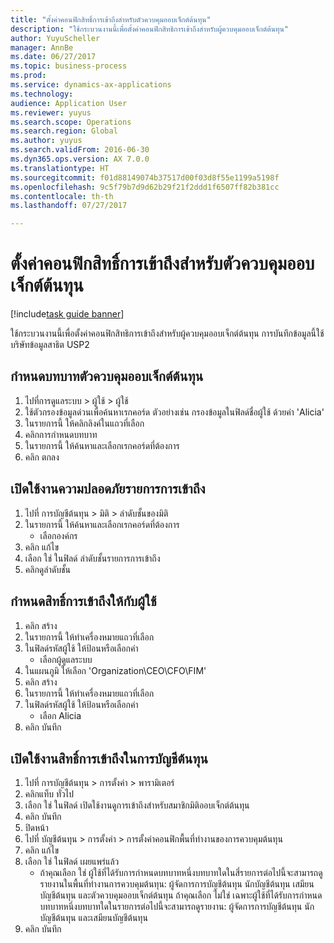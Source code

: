 ```yaml
--- 
title: "ตั้งค่าคอนฟิกสิทธิ์การเข้าถึงสำหรับตัวควบคุมออบเจ็กต์ต้นทุน"
description: "ใช้กระบวนงานนี้เพื่อตั้งค่าคอนฟิกสิทธิการเข้าถึงสำหรับผู้ควบคุมออบเจ็กต์ต้นทุน"
author: YuyuScheller
manager: AnnBe
ms.date: 06/27/2017
ms.topic: business-process
ms.prod: 
ms.service: dynamics-ax-applications
ms.technology: 
audience: Application User
ms.reviewer: yuyus
ms.search.scope: Operations
ms.search.region: Global
ms.author: yuyus
ms.search.validFrom: 2016-06-30
ms.dyn365.ops.version: AX 7.0.0
ms.translationtype: HT
ms.sourcegitcommit: f01d88149074b37517d00f03d8f55e1199a5198f
ms.openlocfilehash: 9c5f79b7d9d62b29f21f2ddd1f6507ff82b381cc
ms.contentlocale: th-th
ms.lasthandoff: 07/27/2017

---
```

# <a name="configure-access-rights-for-a-cost-object-controller"></a>ตั้งค่าคอนฟิกสิทธิ์การเข้าถึงสำหรับตัวควบคุมออบเจ็กต์ต้นทุน

[!include[task guide banner](../../includes/task-guide-banner.md)]

ใช้กระบวนงานนี้เพื่อตั้งค่าคอนฟิกสิทธิการเข้าถึงสำหรับผู้ควบคุมออบเจ็กต์ต้นทุน การบันทึกข้อมูลนี้ใช้บริษัทข้อมูลสาธิต USP2


## <a name="assign-the-cost-object-controller-role"></a>กำหนดบทบาทตัวควบคุมออบเจ็กต์ต้นทุน
1. ไปที่การดูแลระบบ > ผู้ใช้ > ผู้ใช้
2. ใช้ตัวกรองข้อมูลด่วนเพื่อค้นหาเรกคอร์ด  ตัวอย่างเช่น กรองข้อมูลในฟิลด์ชื่อผู้ใช้ ด้วยค่า 'Alicia'
3. ในรายการนี้ ให้คลิกลิงค์ในแถวที่เลือก
4. คลิกการกำหนดบทบาท
5. ในรายการนี้ ให้ค้นหาและเลือกเรกคอร์ดที่ต้องการ
6. คลิก ตกลง

## <a name="enable-access-list-security"></a>เปิดใช้งานความปลอดภัยรายการการเข้าถึง
1. ไปที่ การบัญชีต้นทุน > มิติ > ลำดับชั้นของมิติ
2. ในรายการนี้ ให้ค้นหาและเลือกเรกคอร์ดที่ต้องการ
    * เลือกองค์กร  
3. คลิก แก้ไข
4. เลือก ใช่ ในฟิลด์ ลำดับชั้นรายการการเข้าถึง
5. คลิกดูลำดับชั้น

## <a name="assign-access-rights-to-user"></a>กำหนดสิทธิ์การเข้าถึงให้กับผู้ใช้
1. คลิก สร้าง
2. ในรายการนี้ ให้ทำเครื่องหมายแถวที่เลือก
3. ในฟิลด์รหัสผู้ใช้ ให้ป้อนหรือเลือกค่า
    * เลือกผู้ดูแลระบบ  
4. ในแผนภูมิ ให้เลือก 'Organization\CEO\CFO\FIM'
5. คลิก สร้าง
6. ในรายการนี้ ให้ทำเครื่องหมายแถวที่เลือก
7. ในฟิลด์รหัสผู้ใช้ ให้ป้อนหรือเลือกค่า
    * เลือก Alicia  
8. คลิก บันทึก

## <a name="enable-access-rights-in-cost-accounting"></a>เปิดใช้งานสิทธิ์การเข้าถึงในการบัญชีต้นทุน
1. ไปที่ การบัญชีต้นทุน > การตั้งค่า > พารามิเตอร์
2. คลิกแท็บ ทั่วไป
3. เลือก ใช่ ในฟิลด์ เปิดใช้งานดูการเข้าถึงสำหรับสมาชิกมิติออบเจ็กต์ต้นทุน
4. คลิก บันทึก
5. ปิดหน้า
6. ไปที่ บัญชีต้นทุน > การตั้งค่า > การตั้งค่าคอนฟิกพื้นที่ทำงานของการควบคุมต้นทุน
7. คลิก แก้ไข
8. เลือก ใช่ ในฟิลด์ เผยแพร่แล้ว
    * ถ้าคุณเลือก ใช่ ผู้ใช้ที่ได้รับการกำหนดบทบาทหนึ่งบทบาทใดในสี่รายการต่อไปนี้จะสามารถดูรายงานในพื้นที่ทำงานการควบคุมต้นทุน: ผู้จัดการการบัญชีต้นทุน นักบัญชีต้นทุน เสมียนบัญชีต้นทุน และตัวควบคุมออบเจ็กต์ต้นทุน ถ้าคุณเลือก ไม่ใช่ เฉพาะผู้ใช้ที่ได้รับการกำหนดบทบาทหนึ่งบทบาทใดในรายการต่อไปนี้จะสามารถดูรายงาน: ผู้จัดการการบัญชีต้นทุน นักบัญชีต้นทุน และเสมียนบัญชีต้นทุน    
9. คลิก บันทึก



